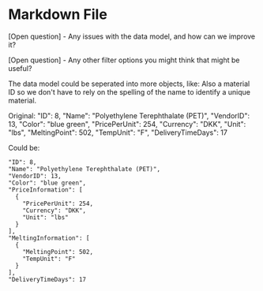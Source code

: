 ﻿# Markdown File

[Open question] - Any issues with the data model, and how can we improve it? 

[Open question] - Any other filter options you might think that might be useful?  

The data model could be seperated into more objects, like:
Also a material ID so we don't have to rely on the spelling of the name to identify 
a unique material.

Original:
      "ID": 8,
      "Name": "Polyethylene Terephthalate (PET)",
      "VendorID": 13,
      "Color": "blue green",
      "PricePerUnit": 254,
      "Currency": "DKK",
      "Unit": "lbs",
      "MeltingPoint": 502,
      "TempUnit": "F",
      "DeliveryTimeDays": 17

Could be:

    "ID": 8,
    "Name": "Polyethylene Terephthalate (PET)",
    "VendorID": 13,
    "Color": "blue green",
    "PriceInformation": [
      {
        "PricePerUnit": 254,
        "Currency": "DKK",
        "Unit": "lbs"
      }
    ],
    "MeltingInformation": [
      {
        "MeltingPoint": 502,
        "TempUnit": "F"
      }
    ],
    "DeliveryTimeDays": 17


        

 